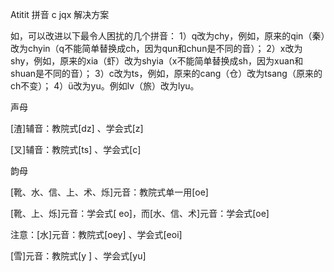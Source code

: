 Atitit 拼音  c  jqx   解决方案


如，可以改进以下最令人困扰的几个拼音：
1）q改为chy，例如，原来的qin（秦）改为chyin（q不能简单替换成ch，因为qun和chun是不同的音）；
2）x改为shy，例如，原来的xia（虾）改为shyia（x不能简单替换成sh，因为xuan和shuan是不同的音）；
3）c改为ts，例如，原来的cang（仓）改为tsang（原来的ch不变）；
4）ü改为yu。例如lv（旅）改为lyu。



声母



[渣]辅音：教院式[dz] 、学会式[z]

[叉]辅音：教院式[ts] 、学会式[c]


韵母



[靴、水、信、上、术、烁]元音：教院式单一用[oe]

[靴、上、烁]元音：学会式[ eo]，而[水、信、术]元音：学会式[oe]



注意：[水]元音：教院式[oey] 、学会式[eoi]



[雪]元音：教院式[y ] 、学会式[yu]
